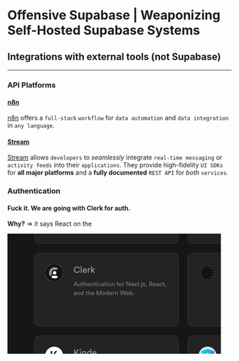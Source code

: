 # Offensive Supabase | Weaponizing Self-Hosted Supabase Systems



## Integrations with external tools (not Supabase)
---



### API Platforms

#### [n8n](https://supabase.com/partners/integrations/n8n)
[n8n](https://supabase.com/partners/integrations/n8n) offers a `full-stack` `workflow` for `data automation` and `data integration` in `any language`.

#### [Stream](https://supabase.com/partners/integrations/getstream_io)
[Stream](https://supabase.com/partners/integrations/getstream_io) allows `developers` to *seamlessly* integrate `real-time messaging` or `activity feeds` into their `applications`. 
They provide high-fidelity `UI SDKs` for **all major platforms** and a **fully documented** `REST API` for *both* `services`.




### Authentication

#### Fuck it. We are going with Clerk for auth.

**Why?** => it says React on the 

![Clerk](assets/clerkwhy.png)